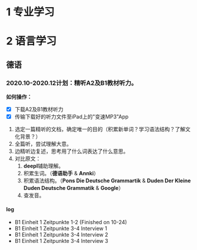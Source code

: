 # 1 专业学习

# 2 语言学习

## 德语

### 2020.10-2020.12计划：精听A2及B1教材听力。

**如何操作：**

- [x] 下载A2及B1教材听力
- [x] 传输下载好的听力文件至iPad上的"变速MP3"App

1. 选定一篇精听的文档，确定唯一的目的（积累新单词？学习语法结构？了解文化背景？）
2. 全篇听，尝试理解大意。
3. 边精听边复述，思考用了什么词表达了什么意思。
4. 对比原文：
    1. **deepl**辅助理解。
    2. 积累生词。（**德语助手** & **Annki**）
    3. 积累语法结构。（**Pons Die Deutsche Grammartik** & **Duden Der Kleine Duden Deutsche Grammatik** & **Google**）
    4. 查发音。

#### log

- B1 Einheit 1 Zeitpunkte 1-2 (Finished on 10-24)
- B1 Einheit 1 Zeitpunkte 3-4 Interview 1
- B1 Einheit 1 Zeitpunkte 3-4 Interview 2
- B1 Einheit 1 Zeitpunkte 3-4 Interview 3



